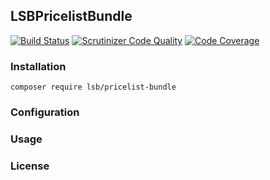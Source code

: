 LSBPricelistBundle
------------------

[![Build Status](https://travis-ci.com/LSBDataWeFeelITPublic/LSBPricelistBundle.svg?branch=master)](https://travis-ci.com/LSBDataWeFeelITPublic/LSBPricelistBundle) [![Scrutinizer Code Quality](https://scrutinizer-ci.com/g/LSBDataWeFeelITPublic/LSBPricelistBundle/badges/quality-score.png?b=master)](https://scrutinizer-ci.com/g/LSBDataWeFeelITPublic/LSBPricelistBundle/?branch=master) [![Code Coverage](https://scrutinizer-ci.com/g/LSBDataWeFeelITPublic/LSBPricelistBundle/badges/coverage.png?b=master)](https://scrutinizer-ci.com/g/LSBDataWeFeelITPublic/LSBPricelistBundle/?branch=master)

### Installation

```
composer require lsb/pricelist-bundle
```

### Configuration

### Usage


### License


